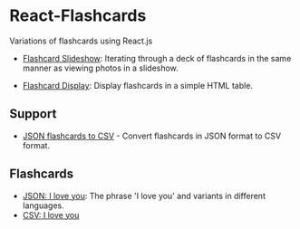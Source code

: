 # React-Flashcards
Variations of flashcards using React.js

- [Flashcard Slideshow](https://github.com/jonfernq/React-Flashcards/tree/main/FlashcardSlideshow): Iterating through a deck of flashcards in the same manner as viewing photos in a slideshow.  

- [Flashcard Display](https://github.com/jonfernq/React-Flashcards/tree/main/DisplayFlashcards): Display flashcards in a simple HTML table. 

## Support
- [JSON flashcards to CSV](https://github.com/jonfernq/React-Flashcards/blob/main/json2csv.py) - Convert flashcards in JSON format to CSV format.   

## Flashcards
- [JSON: I love you](https://github.com/jonfernq/React-Flashcards/blob/main/iloveyou.json): The phrase 'I love you' and variants in different languages. 
- [CSV: I love you](https://github.com/jonfernq/React-Flashcards/blob/main/iloveyou.csv)
